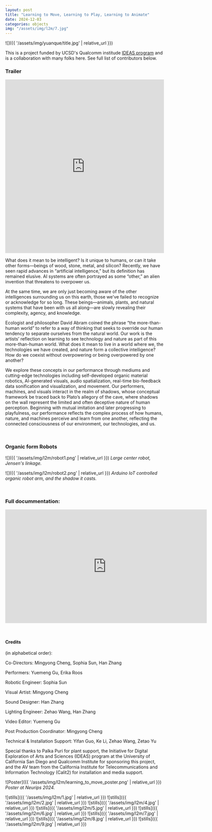 ```yaml
---
layout: post
title: "Learning to Move, Learning to Play, Learning to Animate"
date: 2024-12-03
categories: objects
img: "/assets/img/l2m/7.jpg"
---
```

<!--more-->

![]({{ '/assets/img/yuanque/title.jpg' | relative_url }})


This is a project funded by UCSD's Qualcomm institude [IDEAS program](https://qi.ucsd.edu/events/learning-to-move-learning-to-play-learning-to-animate/) and is a collaboration with many folks here. See full list of contributors below.



### Trailer

<iframe width="100%" height="550" src="https://player.vimeo.com/video/966172941" frameborder="0" allow="autoplay; encrypted-media" allowfullscreen=""></iframe>


What does it mean to be intelligent? Is it unique to humans, or can it take other forms—beings of wood, stone, metal, and silicon? Recently, we have seen rapid advances in “artificial intelligence,” but its definition has remained elusive. AI systems are often portrayed as some “other,” an alien invention that threatens to overpower us.

At the same time, we are only just becoming aware of the other intelligences surrounding us on this earth, those we've failed to recognize or acknowledge for so long. These beings—animals, plants, and natural systems that have been with us all along—are slowly revealing their complexity, agency, and knowledge.

Ecologist and philosopher David Abram coined the phrase “the more-than-human world” to refer to a way of thinking that seeks to override our human tendency to separate ourselves from the natural world. Our work is the artists’ reflection on learning to see technology and nature as part of this more-than-human world. What does it mean to live in a world where we, the technologies we have created, and nature form a collective intelligence? How do we coexist without overpowering or being overpowered by one another?

We explore these concepts in our performance through mediums and cutting-edge technologies including self-developed organic material robotics, AI-generated visuals, audio spatialization, real-time bio-feedback data sonification and visualization, and movement. Our performers, machines, and visuals interact in the realm of shadows, whose conceptual framework be traced back to Plato’s allegory of the cave, where shadows on the wall represent the limited and often deceptive nature of human perception. Beginning with mutual imitation and later progressing to playfulness, our performance reflects the complex process of how humans, nature, and machines perceive and learn from one another, reflecting the connected consciousness of our environment, our technologies, and us.

&nbsp;

### Organic form Robots


![]({{ '/assets/img/l2m/robot1.png' | relative_url }})
*Large center robot, Jensen's linkage.*

![]({{ '/assets/img/l2m/robot2.png' | relative_url }})
*Arduino IoT controlled organic robot arm, and the shadow it casts.*

&nbsp;

### Full docummentation:

<iframe title="vimeo-player" src="https://player.vimeo.com/video/960878340?h=5273aba6fb" width="640" height="360" frameborder="0"    allowfullscreen></iframe>

&nbsp;

#### Credits

(in alphabetical order):

Co-Directors: Mingyong Cheng, Sophia Sun, Han Zhang

Performers: Yuemeng Gu, Erika Roos

Robotic Engineer: Sophia Sun

Visual Artist: Mingyong Cheng

Sound Designer: Han Zhang

Lighting Engineer: Zehao Wang, Han Zhang

Video Editor: Yuemeng Gu

Post Production Coordinator: Mingyong Cheng

Technical & Installation Support: Yifan Guo, Ke Li, Zehao Wang, Zetao Yu

Special thanks to Palka Puri for plant support, the Initiative for Digital Exploration of Arts and Sciences (IDEAS) program at the University of California San Diego and Qualcomm Institute for sponsoring this project, and the AV team from the California Institute for Telecommunications and Information Technology (Calit2) for installation and media support.

![Poster]({{ '/assets/img/l2m/learning_to_move_poster.png' | relative_url }})
*Poster at Neurips 2024.*


![stills]({{ '/assets/img/l2m/1.jpg' | relative_url }})
![stills]({{ '/assets/img/l2m/2.jpg' | relative_url }}) 
![stills]({{ '/assets/img/l2m/4.jpg' | relative_url }})
![stills]({{ '/assets/img/l2m/5.jpg' | relative_url }})
![stills]({{ '/assets/img/l2m/6.jpg' | relative_url }})
![stills]({{ '/assets/img/l2m/7.jpg' | relative_url }})
![stills]({{ '/assets/img/l2m/8.jpg' | relative_url }})
![stills]({{ '/assets/img/l2m/9.jpg' | relative_url }})


